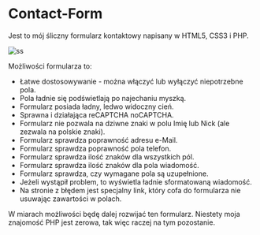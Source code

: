 # Contact-Form

Jest to mój śliczny formularz kontaktowy napisany w HTML5, CSS3 i PHP.

![ss](https://cloud.githubusercontent.com/assets/2501014/17838762/807d1f3c-67d4-11e6-8a83-d1806ab6f69a.jpg)

Możliwości formularza to:
* Łatwe dostosowywanie - można włączyć lub wyłączyć niepotrzebne pola.
* Pola ładnie się podświetlają po najechaniu myszką.
* Formularz posiada ładny, ledwo widoczny cień.
* Sprawna i działająca reCAPTCHA noCAPTCHA.
* Formularz nie pozwala na dziwne znaki w polu Imię lub Nick (ale zezwala na polskie znaki).
* Formularz sprawdza poprawność adresu e-Mail.
* Formularz sprawdza poprawność pola telefon.
* Formularz sprawdza ilość znaków dla wszystkich pól.
* Formularz sprawdza ilość znaków dla pola wiadomość.
* Formularz sprawdza, czy wymagane pola są uzupełnione.
* Jeżeli wystąpił problem, to wyświetla ładnie sformatowaną wiadomość.
* Na stronie z błędem jest specjalny link, który cofa do formularza nie usuwając zawartości w polach.

W miarach możliwości będę dalej rozwijać ten formularz.
Niestety moja znajomość PHP jest zerowa, tak więc raczej na tym pozostanie.
